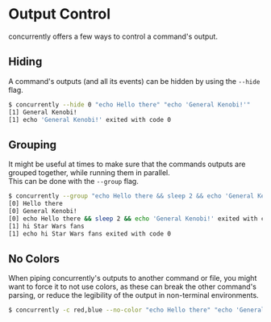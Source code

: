# Output Control

concurrently offers a few ways to control a command's output.

## Hiding

A command's outputs (and all its events) can be hidden by using the `--hide` flag.

```bash
$ concurrently --hide 0 "echo Hello there" "echo 'General Kenobi!'"
[1] General Kenobi!
[1] echo 'General Kenobi!' exited with code 0
```

## Grouping

It might be useful at times to make sure that the commands outputs are grouped together, while running them in parallel.<br/>
This can be done with the `--group` flag.

```bash
$ concurrently --group "echo Hello there && sleep 2 && echo 'General Kenobi!'" "echo hi Star Wars fans"
[0] Hello there
[0] General Kenobi!
[0] echo Hello there && sleep 2 && echo 'General Kenobi!' exited with code 0
[1] hi Star Wars fans
[1] echo hi Star Wars fans exited with code 0
```

## No Colors

When piping concurrently's outputs to another command or file, you might want to force it to not use colors, as these can break the other command's parsing, or reduce the legibility of the output in non-terminal environments.

```bash
$ concurrently -c red,blue --no-color "echo Hello there" "echo 'General Kenobi!'"
```
